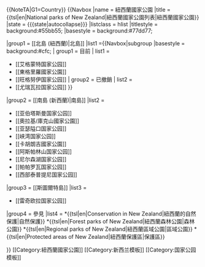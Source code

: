 <noinclude>{{NoteTA|G1=Country}}</noinclude>
{{Navbox
|name  = 紐西蘭國家公園
|title = {{tsl|en|National parks of New Zealand|紐西蘭國家公園列表|紐西蘭國家公園}}
|state = {{{state|autocollapse}}}
|listclass = hlist
|titlestyle = background:#55bb55;
|basestyle = background:#77dd77;

|group1 = [[北島 (紐西蘭)|北島]]
|list1  ={{Navbox|subgroup
|basestyle = background:#cfc;
| group1 = 目前
| list1  = 
* [[艾格蒙特国家公园]]
* [[東格里羅國家公園]]
* [[旺格努伊国家公园]]
| group2 = 已撤銷
| list2  = 
* [[尤瑞瓦拉国家公园]]
}}

|group2 = [[南島 (新西蘭)|南島]]
|list2  =
* [[亚伯塔斯曼国家公园]]
* [[奧拉基/庫克山國家公園]]
* [[亚瑟隘口国家公园]]
* [[峡湾国家公园]]
* [[卡胡朗吉國家公園]]
* [[阿斯帕林山国家公园]]
* [[尼尔森湖国家公园]]
* [[帕帕罗瓦国家公园]]
* [[西部泰普提尼国家公园]]

|group3 = [[斯圖爾特島]]
|list3  =
* [[雷奇欧拉国家公园]]

|group4 = 參見
|list4 = 
*{{tsl|en|Conservation in New Zealand|紐西蘭的自然保護|自然保護}}
*{{tsl|en|Forest parks of New Zealand|紐西蘭森林公園|森林公園}}
*{{tsl|en|Regional parks of New Zealand|紐西蘭區域公園|區域公園}}
*{{tsl|en|Protected areas of New Zealand|紐西蘭保護區|保護區}}

}}
<noinclude>
[[Category:紐西蘭國家公園]]
[[Category:新西兰模板]]
[[Category:国家公园模板]]
</noinclude>
